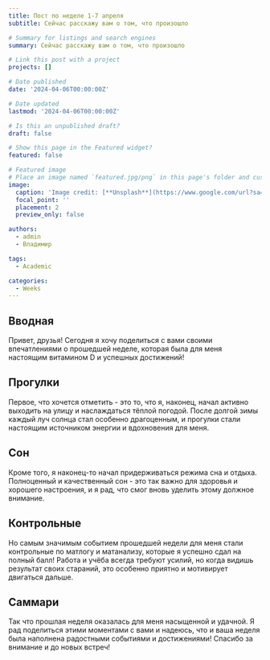 ```yaml
---
title: Пост по неделе 1-7 апреля
subtitle: Сейчас расскажу вам о том, что произошло 

# Summary for listings and search engines
summary: Сейчас расскажу вам о том, что произошло 

# Link this post with a project
projects: []

# Date published
date: '2024-04-06T00:00:00Z'

# Date updated
lastmod: '2024-04-06T00:00:00Z'

# Is this an unpublished draft?
draft: false

# Show this page in the Featured widget?
featured: false

# Featured image
# Place an image named `featured.jpg/png` in this page's folder and customize its options here.
image:
  caption: 'Image credit: [**Unsplash**](https://www.google.com/url?sa=i&url=https%3A%2F%2Fwww.anglocelt.ie%2F2023%2F05%2F30%2Fsunny-weather-and-blue-skies-ahead%2F&psig=AOvVaw0OduRJT1Hz3_ptPs8sQQOO&ust=1712496881568000&source=images&cd=vfe&opi=89978449&ved=0CBIQjRxqFwoTCMjZo5TarYUDFQAAAAAdAAAAABAE)'
  focal_point: ''
  placement: 2
  preview_only: false

authors:
  - admin
  - Владимир

tags:
  - Academic

categories:
  - Weeks
---
```


## Вводная

Привет, друзья! Сегодня я хочу поделиться с вами своими впечатлениями о прошедшей неделе, которая была для меня настоящим витамином D и успешных достижений!

## Прогулки

Первое, что хочется отметить - это то, что я, наконец, начал активно выходить на улицу и наслаждаться тёплой погодой. После долгой зимы каждый луч солнца стал особенно драгоценным, и прогулки стали настоящим источником энергии и вдохновения для меня.

## Сон

Кроме того, я наконец-то начал придерживаться режима сна и отдыха. Полноценный и качественный сон - это так важно для здоровья и хорошего настроения, и я рад, что смог вновь уделить этому должное внимание.

## Контрольные

Но самым значимым событием прошедшей недели для меня стали контрольные по матлогу и матанализу, которые я успешно сдал на полный балл! Работа и учёба всегда требуют усилий, но когда видишь результат своих стараний, это особенно приятно и мотивирует двигаться дальше.

## Саммари

Так что прошлая неделя оказалась для меня насыщенной и удачной. Я рад поделиться этими моментами с вами и надеюсь, что и ваша неделя была наполнена радостными событиями и достижениями! Спасибо за внимание и до новых встреч!
